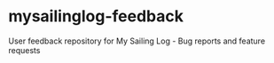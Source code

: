 # mysailinglog-feedback
User feedback repository for My Sailing Log - Bug reports and feature requests
